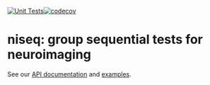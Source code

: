 [![Unit Tests](https://github.com/john-veillette/niseq/actions/workflows/pytest.yml/badge.svg)](https://github.com/john-veillette/niseq/actions/workflows/pytest.yml)[![codecov](https://codecov.io/gh/john-veillette/niseq/branch/main/graph/badge.svg?token=Q88ZWUEO7D)](https://codecov.io/gh/john-veillette/niseq)
# niseq: group sequential tests for neuroimaging

See our [API documentation](http://niseq.readthedocs.io/) and [examples](https://github.com/john-veillette/niseq/tree/main/examples).
